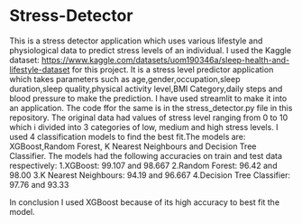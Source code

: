# Stress-Detector
This is a stress detector application which uses various lifestyle and physiological data to predict stress levels of an individual.
I used the Kaggle dataset: https://www.kaggle.com/datasets/uom190346a/sleep-health-and-lifestyle-dataset for this project. 
It is a stress level predictor application which takes parameters such as age,gender,occupation,sleep duration,sleep quality,physical activity level,BMI Category,daily steps and blood pressure to make the prediction.
I have used streamlit to make it into an application. The code ffor the same is in the stress_detector.py file in this repository.
The original data had values of stress level ranging from 0 to 10 which i divided into 3 categories of low, medium and high stress levels. 
I used 4 classification models to find the best fit.The models are: XGBoost,Random Forest, K Nearest Neighbours and Decision Tree Classifier. The models had the following accuracies on train and test data respectively:
1.XGBoost: 99.107 and 98.667
2.Random Forest: 96.42 and 98.00
3.K Nearest Neighbours: 94.19 and 96.667
4.Decision Tree Classifier: 97.76 and 93.33

In conclusion I used XGBoost because of its high accuracy to best fit the model.
